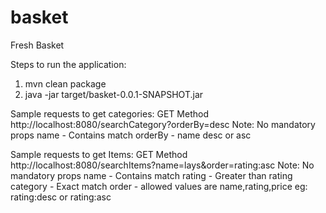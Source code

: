 # basket
 Fresh Basket

Steps to run the application:
1. mvn clean package 
2. java -jar target/basket-0.0.1-SNAPSHOT.jar

Sample requests to get categories: GET Method
http://localhost:8080/searchCategory?orderBy=desc
Note: No mandatory props 
name - Contains match
orderBy - name desc or asc

Sample requests to get Items: GET Method
http://localhost:8080/searchItems?name=lays&order=rating:asc
Note: No mandatory props 
name - Contains match
rating - Greater than rating
category - Exact match
order - allowed values are name,rating,price eg: rating:desc or rating:asc